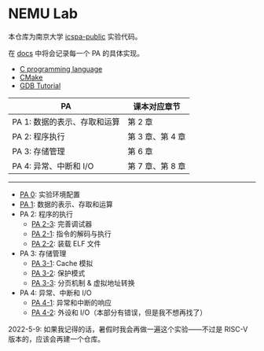 # NEMU Lab

本仓库为南京大学 [icspa-public](https://github.com/ics-nju-wl/icspa-public) 实验代码。

在 [docs](./docs) 中将会记录每一个 PA 的具体实现。

* [C programming language](https://zh.cppreference.com/w/c/language)
* [CMake](https://cmake.org/cmake/help/latest/guide/tutorial/index.html)
* [GDB Tutorial](https://www.cs.cmu.edu/~gilpin/tutorial/)

| PA                           | 课本对应章节         |
| ---------------------------- | -------------------- |
| PA 1: 数据的表示、存取和运算 | 第 $2$ 章            |
| PA 2: 程序执行               | 第 $3$ 章、第 $4$ 章 |
| PA 3: 存储管理               | 第 $6$ 章            |
| PA 4: 异常、中断和 I/O       | 第 $7$ 章、第 $8$ 章 |

---
* [PA 0](./docs/PA0.md): 实验环境配置
* [PA 1](./docs/PA1.md): 数据的表示、存取和运算
* PA 2: 程序的执行
  * [PA 2-3](./docs/PA2-3.md): 完善调试器
  * [PA 2-1](./docs/PA2-1.md): 指令的解码与执行
  * [PA 2-2](./docs/PA2-2.md): 装载 ELF 文件
* PA 3: 存储管理
  * [PA 3-1](./docs/PA3-1.md): Cache 模拟
  * [PA 3-2](./docs/PA3-2.md): 保护模式
  * [PA 3-3](./docs/PA3-3.md): 分页机制 & 虚拟地址转换
* PA 4: 异常、中断和 I/O
  * [PA 4-1](./docs/PA4-1.md): 异常和中断的响应
  * [PA 4-2](./docs/PA4-2.md): 外设和 I/O（本部分有错误，但是我不想再找了）

2022-5-9: 如果我记得的话，暑假时我会再做一遍这个实验——不过是 RISC-V 版本的，应该会再建一个仓库。
